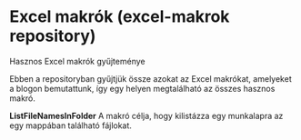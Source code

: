 # Excel makrók (excel-makrok repository)
Hasznos Excel makrók gyűjteménye

Ebben a repositoryban gyűjtjük össze azokat az Excel makrókat, amelyeket a blogon bemutattunk, így egy helyen megtalálható az összes hasznos makró.

**ListFileNamesInFolder**
A makró célja, hogy kilistázza egy munkalapra az egy mappában található fájlokat.
